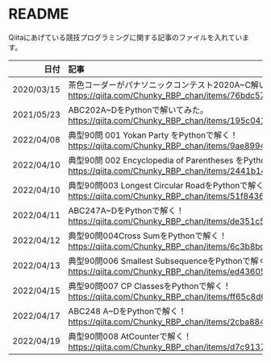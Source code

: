 # README
Qiitaにあげている競技プログラミングに関する記事のファイルを入れています。

| 日付 | 記事 |
|--:|:--|
|2020/03/15|茶色コーダーがパナソニックコンテスト2020A~C解いてみた<br>https://qiita.com/Chunky_RBP_chan/items/76bdc57f80899dfa142e|
|2021/05/23|ABC202A~DをPythonで解いてみた。<br>https://qiita.com/Chunky_RBP_chan/items/195c04113ab442ae9134|
|2022/04/08|典型90問 001 Yokan Party をPythonで解く！<br>https://qiita.com/Chunky_RBP_chan/items/9ae8994fb233cde0ab5b|
|2022/04/10|典型90問 002 Encyclopedia of Parentheses をPythonで解く！<br>https://qiita.com/Chunky_RBP_chan/items/2441b14134312cff32c1|
|2022/04/10|典型90問003 Longest Circular RoadをPythonで解く！<br>https://qiita.com/Chunky_RBP_chan/items/51f8436d8d5533215928|
|2022/04/11|ABC247A~DをPythonで解く！<br>https://qiita.com/Chunky_RBP_chan/items/de351c5a289c78d7a1b7|
|2022/04/12|典型90問004Cross SumをPythonで解く！<br>https://qiita.com/Chunky_RBP_chan/items/6c3b8bc4ae7de5531690|
|2022/04/13|典型90問006 Smallest SubsequenceをPythonで解く！<br>https://qiita.com/Chunky_RBP_chan/items/ed43605c2857bf17ce97
|2022/04/15|典型90問007 CP ClassesをPythonで解く！<br>https://qiita.com/Chunky_RBP_chan/items/ff65c8d64f296730e56e|
|2022/04/17|ABC248 A~DをPythonで解く！<br>https://qiita.com/Chunky_RBP_chan/items/2cba88432633452b1512|
|2022/04/19|典型90問008 AtCounterで解く！<br>https://qiita.com/Chunky_RBP_chan/items/d7c91371de2fc44f52d5|
